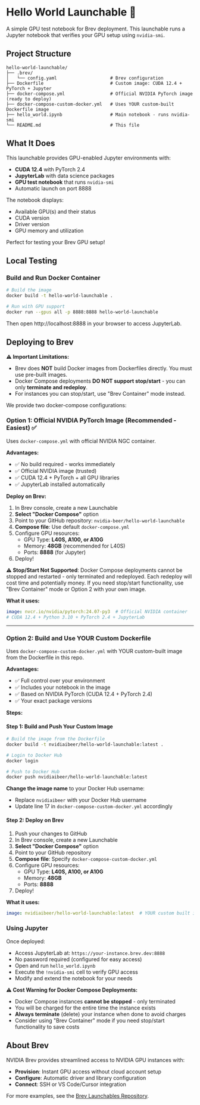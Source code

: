 # Hello World Launchable 🚀

A simple GPU test notebook for Brev deployment. This launchable runs a Jupyter notebook that verifies your GPU setup using `nvidia-smi`.

## Project Structure

```
hello-world-launchable/
├── .brev/
│   └── config.yaml                    # Brev configuration
├── Dockerfile                         # Custom image: CUDA 12.4 + PyTorch + Jupyter
├── docker-compose.yml                 # Official NVIDIA PyTorch image (ready to deploy)
├── docker-compose-custom-docker.yml   # Uses YOUR custom-built Dockerfile image
├── hello_world.ipynb                  # Main notebook - runs nvidia-smi
└── README.md                          # This file
```

## What It Does

This launchable provides GPU-enabled Jupyter environments with:
- **CUDA 12.4** with PyTorch 2.4
- **JupyterLab** with data science packages
- **GPU test notebook** that runs `nvidia-smi`
- Automatic launch on port 8888

The notebook displays:
- Available GPU(s) and their status
- CUDA version
- Driver version  
- GPU memory and utilization

Perfect for testing your Brev GPU setup!

## Local Testing

### Build and Run Docker Container

```bash
# Build the image
docker build -t hello-world-launchable .

# Run with GPU support
docker run --gpus all -p 8888:8888 hello-world-launchable
```

Then open http://localhost:8888 in your browser to access JupyterLab.

## Deploying to Brev

**⚠️ Important Limitations:**
- Brev does **NOT** build Docker images from Dockerfiles directly. You must use pre-built images.
- Docker Compose deployments **DO NOT support stop/start** - you can only **terminate and redeploy**.
- For instances you can stop/start, use "Brev Container" mode instead.

We provide two docker-compose configurations:

### Option 1: Official NVIDIA PyTorch Image (Recommended - Easiest) ✅

Uses `docker-compose.yml` with official NVIDIA NGC container.

**Advantages:**
- ✅ No build required - works immediately
- ✅ Official NVIDIA image (trusted)
- ✅ CUDA 12.4 + PyTorch + all GPU libraries
- ✅ JupyterLab installed automatically

**Deploy on Brev:**

1. In Brev console, create a new Launchable
2. **Select "Docker Compose"** option
3. Point to your GitHub repository: `nvidia-beer/hello-world-launchable`
4. **Compose file**: Use default `docker-compose.yml`
5. Configure GPU resources:
   - GPU Type: **L40S, A100, or A10G**
   - Memory: **48GB** (recommended for L40S)
   - Ports: **8888** (for Jupyter)
6. Deploy!

**⚠️ Stop/Start Not Supported**: Docker Compose deployments cannot be stopped and restarted - only terminated and redeployed. Each redeploy will cost time and potentially money. If you need stop/start functionality, use "Brev Container" mode or Option 2 with your own image.

**What it uses:**
```yaml
image: nvcr.io/nvidia/pytorch:24.07-py3  # Official NVIDIA container
# CUDA 12.4 + Python 3.10 + PyTorch 2.4 + JupyterLab
```

---

### Option 2: Build and Use YOUR Custom Dockerfile

Uses `docker-compose-custom-docker.yml` with YOUR custom-built image from the Dockerfile in this repo.

**Advantages:**
- ✅ Full control over your environment
- ✅ Includes your notebook in the image
- ✅ Based on NVIDIA PyTorch (CUDA 12.4 + PyTorch 2.4)
- ✅ Your exact package versions

**Steps:**

#### Step 1: Build and Push Your Custom Image

```bash
# Build the image from the Dockerfile
docker build -t nvidiaibeer/hello-world-launchable:latest .

# Login to Docker Hub
docker login

# Push to Docker Hub
docker push nvidiaibeer/hello-world-launchable:latest
```

**Change the image name** to your Docker Hub username:
- Replace `nvidiaibeer` with your Docker Hub username
- Update line 17 in `docker-compose-custom-docker.yml` accordingly

#### Step 2: Deploy on Brev

1. Push your changes to GitHub
2. In Brev console, create a new Launchable
3. **Select "Docker Compose"** option
4. Point to your GitHub repository
5. **Compose file**: Specify `docker-compose-custom-docker.yml`
6. Configure GPU resources:
   - GPU Type: **L40S, A100, or A10G**
   - Memory: **48GB**
   - Ports: **8888**
7. Deploy!

**What it uses:**
```yaml
image: nvidiaibeer/hello-world-launchable:latest  # YOUR custom built image
```

### Using Jupyter

Once deployed:
- Access JupyterLab at: `https://your-instance.brev.dev:8888`
- No password required (configured for easy access)
- Open and run `hello_world.ipynb`
- Execute the `!nvidia-smi` cell to verify GPU access
- Modify and extend the notebook for your needs

**⚠️ Cost Warning for Docker Compose Deployments:**
- Docker Compose instances **cannot be stopped** - only terminated
- You will be charged for the entire time the instance exists
- **Always terminate** (delete) your instance when done to avoid charges
- Consider using "Brev Container" mode if you need stop/start functionality to save costs

## About Brev

NVIDIA Brev provides streamlined access to NVIDIA GPU instances with:
- **Provision**: Instant GPU access without cloud account setup
- **Configure**: Automatic driver and library configuration  
- **Connect**: SSH or VS Code/Cursor integration

For more examples, see the [Brev Launchables Repository](https://github.com/brevdev/launchables).

